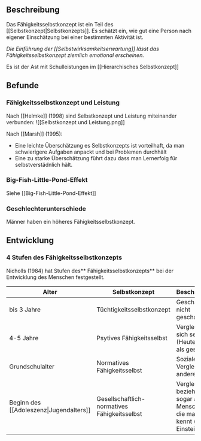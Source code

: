 ## Beschreibung
Das Fähigkeitsselbstkonzept ist ein Teil des [[Selbstkonzept|Selbstkonzepts]]. Es schätzt ein, wie gut eine Person nach eigener Einschätzung bei einer bestimmten Aktivität ist. 

*Die Einführung der [[Selbstwirksamkeitserwartung]] lässt das Fähigkeitsselbstkonzept ziemlich emotional erscheinen.*

Es ist der Ast mit Schulleistungen im [[Hierarchisches Selbstkonzept]]

## Befunde
### Fähigkeitsselbstkonzept und Leistung
Nach [[Helmke]] (1998) sind Selbstkonzept und Leistung miteinander verbunden:
![[Selbstkonzept und Leistung.png]]

Nach [[Marsh]] (1995):
- Eine leichte Überschätzung es Selbstkonzepts ist vorteilhaft, da man schwierigere Aufgaben anpackt und bei Problemen durchhält
- Eine zu starke Überschätzung führt dazu dass man Lernerfolg für selbstverstädnlich hält.

### Big-Fish-Little-Pond-Effekt
Siehe [[Big-Fish-Little-Pond-Effekt]]

### Geschlechterunterschiede
Männer haben ein höheres Fähigkeitsselbstkonzept.

## Entwicklung
### 4 Stufen des Fähigkeitsselbstkonzepts
Nicholls (1984) hat Stufen des** Fähigkeitsselbstkonzepts** bei der Entwicklung des Menschen festgestellt.


| Alter                                   | Selbstkonzept                                | Beschreibung                                                   |
| --------------------------------------- | -------------------------------------------- | -------------------------------------------------------------- |
| bis 3 Jahre                             | Tüchtigkeitsselbstkonzept                    | Geschafft vs. nicht geschafft                                  |
| 4-5 Jahre                               | Psytives Fähigkeitsselbst                    | Vergleich mit sich selbst (Heute besser als gestern)           |
| Grundschulalter                         | Normatives Fähigkeitsselbst                  | Sozialer Vergleich mit anderen                                 |
| Beginn des [[Adoleszenz\|Jugendalters]] | Gesellschaftlich-normatives Fähigkeitsselbst | Vergleich bezieht sich sogar auf Menschen, die man nicht kennt (z.B Einstein) |()
